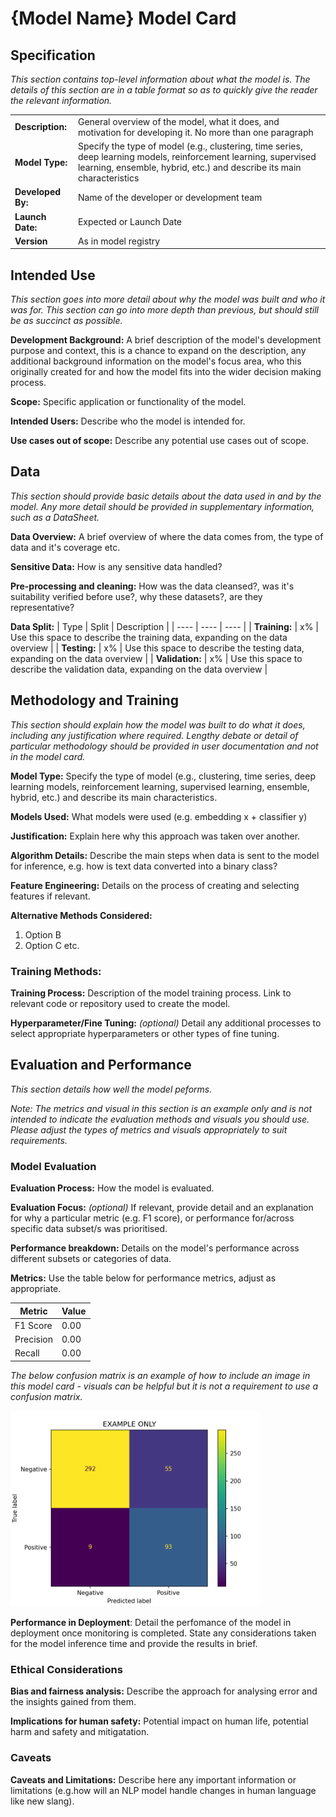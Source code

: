 # {Model Name} Model Card

## Specification

_This section contains top-level information about what the model is. The details of this section are in a table format so as to quickly give the reader the relevant information._

|  |  |
| ---- | ---- |
| **Description:** | General overview of the model, what it does, and motivation for developing it. No more than one paragraph|
| **Model Type:** | Specify the type of model (e.g., clustering, time series, deep learning models, reinforcement learning, supervised learning, ensemble, hybrid, etc.) and describe its main characteristics|
| **Developed By:** | Name of the developer or development team |
| **Launch Date:** | Expected or Launch Date |
| **Version** | As in model registry |

## Intended Use

_This section goes into more detail about why the model was built and who it was for. This section can go into more depth than previous, but should still be as succinct as possible._

**Development Background:** A brief description of the model's development purpose and context, this is a chance to expand on the description, any additional background information on the model's focus area, who this originally created for and how the model fits into the wider decision making process.

**Scope:** Specific application or functionality of the model.

**Intended Users:** Describe who the model is intended for.

**Use cases out of scope:** Describe any potential use cases out of scope.

## Data

_This section should provide basic details about the data used in and by the model. Any more detail should be provided in supplementary information, such as a DataSheet._

**Data Overview:** A brief overview of where the data comes from, the type of data and it's coverage etc.

**Sensitive Data:** How is any sensitive data handled?

**Pre-processing and cleaning:** How was the data cleansed?, was it's suitability verified before use?, why these datasets?, are they representative?

**Data Split:** 
| Type | Split | Description |
| ---- | ---- | ---- |
| **Training:** | x% | Use this space to describe the training data, expanding on the data overview |
| **Testing:** | x% | Use this space to describe the testing data, expanding on the data overview |
| **Validation:** | x% | Use this space to describe the validation data, expanding on the data overview |

## Methodology and Training

_This section should explain how the model was built to do what it does, including any justification where required. Lengthy debate or detail of particular methodology should be provided in user documentation and not in the model card._

**Model Type:** Specify the type of model (e.g., clustering, time series, deep learning models, reinforcement learning, supervised learning, ensemble, hybrid, etc.) and describe its main characteristics.

**Models Used:** What models were used (e.g. embedding x + classifier y)

**Justification:** Explain here why this approach was taken over another.

**Algorithm Details:** Describe the main steps when data is sent to the model for inference, e.g. how is text data converted into a binary class?

**Feature Engineering:** Details on the process of creating and selecting features if relevant.

**Alternative Methods Considered:**
1. Option B
2. Option C etc.

### Training Methods:

**Training Process:** Description of the model training process. Link to relevant code or repository used to create the model.

**Hyperparameter/Fine Tuning:** _(optional)_ Detail any additional  processes to select appropriate hyperparameters or other types of fine tuning.

## Evaluation and Performance

_This section details how well the model peforms._

_Note: The metrics and visual in this section is an example only and is not intended to indicate the evaluation methods and visuals you should use. Please adjust the types of metrics and visuals appropriately to suit requirements._

### Model Evaluation

**Evaluation Process:** How the model is evaluated.

**Evaluation Focus:** _(optional)_ If relevant, provide detail and an explanation for why a particular metric (e.g. F1 score), or performance for/across specific data subset/s was prioritised.

**Performance breakdown:** Details on the model's performance across different subsets or categories of data.

**Metrics:** Use the table below for performance metrics, adjust as appropriate.

| Metric | Value |
| ---- | ---- |
| F1 Score | 0.00 |
| Precision | 0.00 |
| Recall | 0.00 |

_The below confusion matrix is an example of how to include an image in this model card - visuals can be helpful but it is not a requirement to use a confusion matrix._

<img src="./visuals/example-cm.png" width="400"/><br>

**Performance in Deployment**: Detail the perfomance of the model in deployment once monitoring is completed. State any considerations taken for the model inference time and provide the results in brief.

### Ethical Considerations

**Bias and fairness analysis:** Describe the approach for analysing error and the insights gained from them.

**Implications for human safety:** Potential impact on human life, potential harm and safety and mitigatation.

### Caveats

**Caveats and Limitations:** Describe here any important information or limitations (e.g.how will an NLP model handle changes in human language like new slang).
